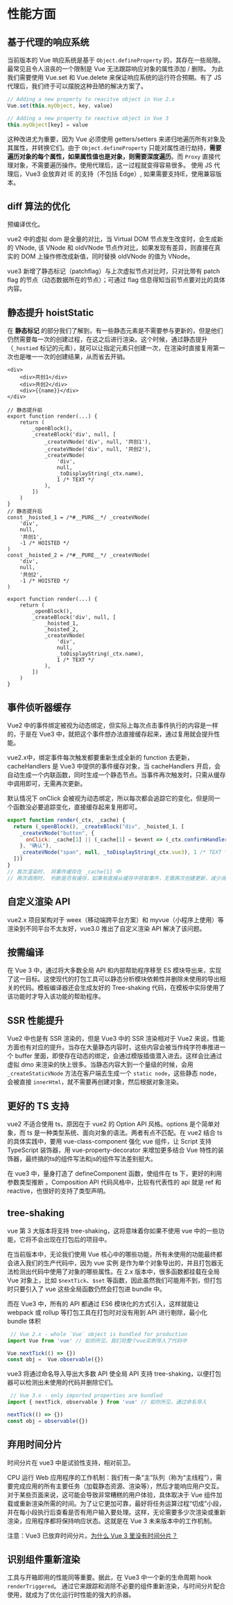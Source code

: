 # 性能方面

## 基于代理的响应系统

当前版本的 Vue 响应系统是基于 `Object.defineProperty` 的，其存在一些局限。最常见且令人沮丧的一个限制是 Vue 无法跟踪响应对象的属性添加 / 删除。
为此我们需要使用 Vue.set 和 Vue.delete 来保证响应系统的运行符合预期。有了 JS 代理后，我们终于可以摆脱这种丑陋的解决方案了。

```javascript
// Adding a new property to reacitve object in Vue 2.x
Vue.set(this.myObject, key, value)

// Adding a new property to reactive object in Vue 3
this.myObject[key] = value
```

这种改进尤为重要，因为 Vue 必须使用 getters/setters 来递归地遍历所有对象及其属性，并转换它们。由于 `Object.defineProperty` 只能对属性进行劫持，**需要遍历对象的每个属性，如果属性值也是对象，则需要深度遍历**。而  `Proxy` 直接代理对象，不需要遍历操作。使用代理后，这一过程就变得容易很多。
使用 JS 代理后，Vue3 会放弃对 IE 的支持（不包括 Edge）, 如果需要支持IE，使用兼容版本。

## diff 算法的优化

预编译优化。

vue2 中的虚拟 dom 是全量的对比，当 Virtual DOM 节点发生改变时，会生成新的 VNode, 该 VNode 和 oldVNode 节点作对比，如果发现有差异，则直接在真实的 DOM 上操作修改成新值，同时替换 oldVNode 的值为 VNode。

vue3 新增了静态标记（patchflag）与上次虚拟节点对比时，只对比带有 patch flag 的节点（动态数据所在的节点）；可通过 flag 信息得知当前节点要对比的具体内容。

## 静态提升 hoistStatic

在 **静态标记** 的部分我们了解到，有一些静态元素是不需要参与更新的，但是他们仍然需要每一次的创建过程，在这之后进行渲染。这个时候，通过静态提升（`_hostied` 标记的元素），就可以让指定元素只创建一次，在渲染时直接复用第一次也是唯一一次的创建结果，从而省去开销。

```vue
<div>
    <div>共创1</div>
    <div>共创2</div>
    <div>{{name}}</div>
</div>

// 静态提升前
export function render(...) {
    return (
        _openBlock(),
        _createBlock('div', null, [
            _createVNode('div', null, '共创1'),
            _createVNode('div', null, '共创2'),
            _createVNode(
                'div',
                null,
                _toDisplayString(_ctx.name),
                1 /* TEXT */
            ),
        ])
    )
}
// 静态提升后
const _hoisted_1 = /*#__PURE__*/ _createVNode(
    'div',
    null,
    '共创1',
    -1 /* HOISTED */
)
const _hoisted_2 = /*#__PURE__*/ _createVNode(
    'div',
    null,
    '共创2',
    -1 /* HOISTED */
)

export function render(...) {
    return (
        _openBlock(),
        _createBlock('div', null, [
            _hoisted_1,
            _hoisted_2,
            _createVNode(
                'div',
                null,
                _toDisplayString(_ctx.name),
                1 /* TEXT */
            ),
        ])
    )
}
```

## 事件侦听器缓存

Vue2 中的事件绑定被视为动态绑定，但实际上每次点击事件执行的内容是一样的，于是在 Vue3 中，就把这个事件想办法直接缓存起来，通过复用就会提升性能。

vue2.x中，绑定事件每次触发都要重新生成全新的 function 去更新，cacheHandlers 是 Vue3 中提供的事件缓存对象，当 cacheHandlers 开启，会自动生成一个内联函数，同时生成一个静态节点。当事件再次触发时，只需从缓存中调用即可，无需再次更新。

默认情况下 onClick 会被视为动态绑定，所以每次都会追踪它的变化，但是同一个函数没必要追踪变化，直接缓存起来复用即可。

```js
export function render(_ctx, _cache) {
  return (_openBlock(), _createBlock("div", _hoisted_1, [
    _createVNode("button", {
      onClick: _cache[1] || (_cache[1] = $event => (_ctx.confirmHandler($event)))
    }, "确认"),
    _createVNode("span", null, _toDisplayString(_ctx.vue3), 1 /* TEXT */)
  ]))
}
// 首次渲染时， 将事件缓存在 _cache[1] 中
// 再次调用时， 判断是否有缓存，如果有直接从缓存中获取事件，无需再次创建更新，减少消耗 
```

## 自定义渲染 API

vue2.x 项目架构对于 weex（移动端跨平台方案）和 myvue（小程序上使用）等渲染到不同平台不太友好，vue3.0 推出了自定义渲染 API 解决了该问题。

## 按需编译

在 Vue 3 中，通过将大多数全局 API 和内部帮助程序移至 ES 模块导出来，实现了这一目标。这使现代的打包工具可以静态分析模块依赖性并删除未使用的导出相关的代码。模板编译器还会生成友好的 Tree-shaking 代码，在模板中实际使用了该功能时才导入该功能的帮助程序。

## SSR 性能提升

Vue2 中也是有 SSR 渲染的，但是 Vue3 中的 SSR 渲染相对于 Vue2 来说，性能方面也有对应的提升。当存在大量静态内容时，这些内容会被当作纯字符串推进一个 buffer 里面，即使存在动态的绑定，会通过模版插值潜入进去。这样会比通过虚拟 dmo 来渲染的快上很多。当静态内容大到一个量级的时候，会用 `_createStaticVNode` 方法在客户端去生成一个 `static node`，这些静态 node，会被直接 `innerHtml`，就不需要再创建对象，然后根据对象渲染。

## 更好的 TS 支持

vue2 不适合使用 ts，原因在于 vue2 的 Option API 风格。options 是个简单对象，而 ts 是一种类型系统、面向对象的语法。两者有点不匹配。在 vue2 结合 ts 的具体实践中，要用 vue-class-component 强化 vue 组件，让 Script 支持 TypeScript 装饰器，用 vue-property-decorator 来增加更多结合 Vue 特性的装饰器，最终搞的ts的组件写法和js的组件写法差别挺大。

在 vue3 中，量身打造了 defineComponent 函数，使组件在 ts 下，更好的利用参数类型推断 。Composition API 代码风格中，比较有代表性的 api 就是 ref 和 reactive，也很好的支持了类型声明。

## tree-shaking

vue 第 3 大版本将支持 tree-shaking，这将意味着你如果不使用 vue 中的一些功能，它将不会出现在打包后的项目中。

在当前版本中，无论我们使用 Vue 核心中的哪些功能，所有未使用的功能最终都会进入我们的生产代码中，因为 vue 实例
是作为单个对象导出的，并且打包器无法检测出代码中使用了对象的哪些属性。在 2.x 版本中，很多函数都挂载在全局 Vue 对象上，比如 `$nextTick`、`$set` 等函数，因此虽然我们可能用不到，但打包时只要引入了 vue 这些全局函数仍然会打包进 bundle 中。

而在 Vue3 中，所有的 API 都通过 ES6 模块化的方式引入，这样就能让 webpack 或 rollup 等打包工具在打包时对没有用到 API 进行剔除，最小化 bundle 体积

```javascript
 // Vue 2.x - whole `Vue` object is bundled for production
import Vue from 'vue' // 如你所见，我们将整个vue实例导入了代码中

Vue.nextTick(() => {})
const obj =  Vue.observable({})
```

vue3 将通过命名导入导出大多数 API 使全局 API 支持 tree-shaking，以便打包器可以检测出未使用的代码并删除它们。

```javascript
 // Vue 3.x - only imported properties are bundled
import { nextTick, observable } from 'vue' // 如你所见，通过命名导入

nextTick(() => {})
const obj = observable({})
```

## 弃用时间分片

时间分片在 vue3 中是试验性支持，相对前卫。

CPU 运行 Web 应用程序的工作机制：我们有一条“主”队列（称为“主线程”），需要完成应用的所有主要任务（加载静态资源、渲染等），然后才能响应用户交互。对于某些页面来说，这可能会导致非常糟糕的用户体验，具体取决于 Vue 组件加载或重新渲染所需的时间。为了让它更加可靠，最好将任务运算过程“切成”小段，并在每小段执行后查看是否有用户输入要处理。这样，无论需要多少次渲染或重新渲染，应用程序都将保持响应状态。这就是在 Vue 3 未来版本中的工作机制。

注意：Vue3 已放弃时间分片。[为什么 Vue 3 里没有时间分片？](https://mp.weixin.qq.com/s/wclLaG4dTjlWjqvmiMMEXg)
## 识别组件重新渲染

工具与开箱即用的性能同等重要。据此，在 Vue3 中一个新的生命周期 hook `renderTriggered`。
通过它来跟踪和消除不必要的组件重新渲染，与时间分片配合使用，就成为了优化运行时性能的强大的杀器。
